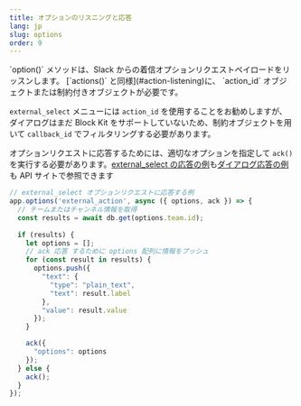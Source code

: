 ```yaml
---
title: オプションのリスニングと応答
lang: jp
slug: options
order: 9
---
```


<div class="section-content">
`option()` メソッドは、Slack からの着信オプションリクエストペイロードをリッスンします。 [`actions()` と同様](#action-listening)に、 `action_id` オブジェクトまたは制約付きオブジェクトが必要です。

`external_select` メニューには `action_id` を使用することをお勧めしますが、ダイアログはまだ Block Kit をサポートしていないため、制約オブジェクトを用いて `callback_id` でフィルタリングする必要があります。

オプションリクエストに応答するためには、適切なオプションを指定して `ack()` を実行する必要があります。[external_select の応答の例](https://api.slack.com/reference/messaging/block-elements#external-select)も[ダイアログ応答の例](https://api.slack.com/dialogs#dynamic_select_elements_external)も API サイトで参照できます
</div>

```javascript
// external_select オプションリクエストに応答する例
app.options('external_action', async ({ options, ack }) => {
  // チームまたはチャンネル情報を取得
  const results = await db.get(options.team.id);
  
  if (results) {
    let options = [];
    // ack 応答 するために options 配列に情報をプッシュ
    for (const result in results) {
      options.push({
        "text": {
          "type": "plain_text",
          "text": result.label
        },
        "value": result.value
      });
    }

    ack({
      "options": options
    });
  } else {
    ack();
  }
});
```